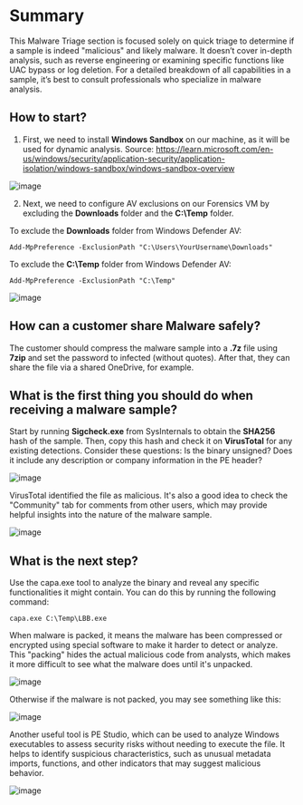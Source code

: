 # Summary


This Malware Triage section is focused solely on quick triage to determine if a sample is indeed "malicious" and likely malware. It doesn’t cover in-depth analysis, such as reverse engineering or examining specific functions like UAC bypass or log deletion. For a detailed breakdown of all capabilities in a sample, it’s best to consult professionals who specialize in malware analysis.

## How to start?

1. First, we need to install **Windows Sandbox** on our machine, as it will be used for dynamic analysis. Source: https://learn.microsoft.com/en-us/windows/security/application-security/application-isolation/windows-sandbox/windows-sandbox-overview

![image](https://github.com/user-attachments/assets/484bd6a0-c7ed-49cb-8112-a97b4f466c94)

2. Next, we need to configure AV exclusions on our Forensics VM by excluding the **Downloads** folder and the **C:\Temp** folder.

To exclude the **Downloads** folder from Windows Defender AV:

```
Add-MpPreference -ExclusionPath "C:\Users\YourUsername\Downloads"
```

To exclude the **C:\Temp** folder from Windows Defender AV:

```
Add-MpPreference -ExclusionPath "C:\Temp"
```

![image](https://github.com/user-attachments/assets/1f34aa3b-b854-4b07-ac2a-ba5029621881)

## How can a customer share Malware safely?

The customer should compress the malware sample into a **.7z** file using **7zip** and set the password to infected (without quotes). After that, they can share the file via a shared OneDrive, for example.

## What is the first thing you should do when receiving a malware sample?

Start by running **Sigcheck.exe** from SysInternals to obtain the **SHA256** hash of the sample. Then, copy this hash and check it on **VirusTotal** for any existing detections. Consider these questions: Is the binary unsigned? Does it include any description or company information in the PE header?

![image](https://github.com/user-attachments/assets/51b34372-98be-4217-9a93-d69912a57a0c)

VirusTotal identified the file as malicious. It's also a good idea to check the "Community" tab for comments from other users, which may provide helpful insights into the nature of the malware sample.

![image](https://github.com/user-attachments/assets/1134b4db-806f-450c-8264-42da368b05e8)

## What is the next step?

Use the capa.exe tool to analyze the binary and reveal any specific functionalities it might contain. You can do this by running the following command:

```
capa.exe C:\Temp\LBB.exe
```

When malware is packed, it means the malware has been compressed or encrypted using special software to make it harder to detect or analyze. This "packing" hides the actual malicious code from analysts, which makes it more difficult to see what the malware does until it's unpacked.

![image](https://github.com/user-attachments/assets/2bb8403d-41e9-4ed9-bb09-e1aaf20b6878)

Otherwise if the malware is not packed, you may see something like this:

![image](https://github.com/user-attachments/assets/8ab46d38-7424-43d0-9051-9c96675869f1)

Another useful tool is PE Studio, which can be used to analyze Windows executables to assess security risks without needing to execute the file. It helps to identify suspicious characteristics, such as unusual metadata imports, functions, and other indicators that may suggest malicious behavior.

![image](https://github.com/user-attachments/assets/dc22fe17-7397-410e-913b-af93f4b76def)











